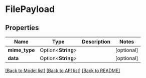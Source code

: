 # FilePayload

## Properties

Name | Type | Description | Notes
------------ | ------------- | ------------- | -------------
**mime_type** | Option<**String**> |  | [optional]
**data** | Option<**String**> |  | [optional]

[[Back to Model list]](../README.md#documentation-for-models) [[Back to API list]](../README.md#documentation-for-api-endpoints) [[Back to README]](../README.md)
